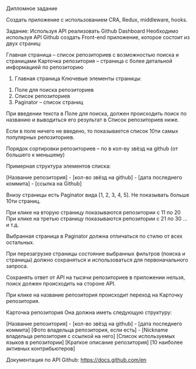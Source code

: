 Дипломное задание

Создать приложение с использованием CRA, Redux, middleware, hooks.

Задание: Используя API реализовать Github Dashboard
Необходимо используя API Github создать Front-end приложение, которое состоит из двух страниц:

Главная страница – список репозиториев с возможностью поиска и страницами
Карточка репозитория – страница с более детальной информацией по репозиторию

1. Главная страница
   Ключевые элементы страницы:

1) Поле для поиска репозиториев
2) Список репозиториев
3) Paginator – список страниц

При введении текста в Поле для поиска, должен происходить поиск по названию и выводиться его результат в Список репозиториев ниже.

Если в поле ничего не введено, то показывается список 10ти самых популярных репозиториев.

Порядок сортировки репозиториев – по в кол-ву звёзд на github (от большего к меньшему)

Примерная структура элементов списка:

[Название репозитория] - [кол-во звёзд на github] - [дата последнего коммита] - [ссылка на Github]

Внизу страницы есть Paginator вида [1, 2, 3, 4, 5]. Не показывать больше 10ти страниц.

При клике на вторую страницу показываются репозитории с 11 по 20 При клике на третью страницу показываются репозитории с 21 по 30 … и т.д.

Выбранная страница в Paginator должна отличаться по стилю от всех остальных.

При перезагрузке страницы состояние выбранных фильтров (поиска и страницы) должно сохраняться и использоваться для первоначального запроса.

Сохранять ответ от API на тысячи репозиториев в приложении нельзя, поиск должен происходить на стороне API.

При клике на название репозитория происходит переход на Карточку репозитория.

Карточка репозитория
Она должна иметь следующую структуру:

[Название репозитория] - [кол-во звёзд на github] - [дата последнего коммита]
[Фото владельца репозитория, если есть] - [Nickname владельца репозитория с ссылкой на него]
[Список используемых языков в репозитории]
[Краткое описание репозитория]
[10 наиболее активных контрибьютеров]

Документация по API Github: https://docs.github.com/en

